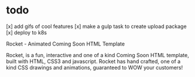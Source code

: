 # todo
[x] add gifs of cool features
[x] make a gulp task to create upload package
[x] deploy to k8s



Rocket - Animated Coming Soon HTML Template

Rocket, is a fun, interactive and one of a kind Coming Soon HTML template, built with HTML, CSS3 and javascript. Rocket has hand crafted, one of a kind CSS drawings and animations, guaranteed to WOW your customers!